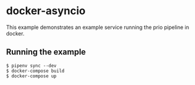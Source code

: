 # docker-asyncio

This example demonstrates an example service running the prio pipeline in docker.

## Running the example

```
$ pipenv sync --dev
$ docker-compose build
$ docker-compose up
```
